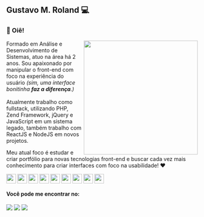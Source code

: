 ## Gustavo M. Roland 💻

### 👋 Oiê!

<div>
  <img align="right" width="300px" src="https://github.com/gumaath/gumaath/assets/14315650/2644e766-3af1-4877-8101-2f74a8c1b8ee"/> 
</div>

<div align="left">
  Formado em Análise e Desenvolvimento de Sistemas, atuo na área há 2 anos.
  Sou apaixonado por manipular o front-end com foco na experiência do usuário <i>(sim, uma interface bonitinha <b>faz a diferença</b>.)</i>
  </br>
  </br>
  Atualmente trabalho como fullstack, utilizando PHP, Zend Framework, jQuery e JavaScript em um sistema legado, também trabalho com ReactJS e NodeJS em novos projetos.
  
  Meu atual foco é estudar e criar portfólio para novas tecnologias front-end 
  e buscar cada vez mais conhecimento para criar interfaces com foco na usabilidade! ❤️
</div>

<div>
  <img align="center" width="25px" height="25px" src="https://cdn.jsdelivr.net/gh/devicons/devicon/icons/php/php-original.svg" /> 
  <img align="center" width="25px" height="25px" src="https://cdn.jsdelivr.net/gh/devicons/devicon/icons/zend/zend-plain.svg" /> 
  <img align="center" width="25px" height="25px" src="https://cdn.jsdelivr.net/gh/devicons/devicon/icons/javascript/javascript-original.svg" /> 
  <img align="center" width="25px" height="25px" src="https://cdn.jsdelivr.net/gh/devicons/devicon/icons/css3/css3-original.svg" /> 
  <img align="center" width="25px" height="25px" src="https://cdn.jsdelivr.net/gh/devicons/devicon/icons/html5/html5-original.svg" /> 
  <img align="center" width="25px" height="25px" src="https://cdn.jsdelivr.net/gh/devicons/devicon/icons/nodejs/nodejs-original.svg" />
  <img align="center" width="25px" height="25px" src="https://cdn.jsdelivr.net/gh/devicons/devicon/icons/react/react-original.svg" />
  <img align="center" width="25px" height="25px" src="https://cdn.jsdelivr.net/gh/devicons/devicon/icons/mysql/mysql-original-wordmark.svg" /> 
  <img align="center" width="25px" height="25px" src="https://cdn.jsdelivr.net/gh/devicons/devicon/icons/git/git-original.svg" />
</div>

#### Você pode me encontrar no: 
<div> 
  <a href="https://www.linkedin.com/in/gustavomroland" target="_blank"><img src="https://img.shields.io/badge/-LinkedIn-%230077B5?style=for-the-badge&logo=linkedin&logoColor=white" target="_blank"></a> 
  <a href = "mailto:gustavomroland@gmail.com"><img src="https://img.shields.io/badge/-Gmail-%23333?style=for-the-badge&logo=gmail&logoColor=white" target="_blank"></a>
  <a href="https://www.twitter.com/gumadev" target="_blank"><img src="https://img.shields.io/badge/Twitter-1da1f2?style=for-the-badge&logo=Twitter&logoColor=white" target="_blank"></a> 
</div>


